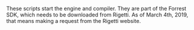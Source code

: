 
These scripts start the engine and compiler.  They are part of the Forrest SDK, which needs to be downloaded from Rigetti.  As of March 4th, 2019, that means making a request from the Rigetti website.